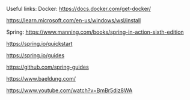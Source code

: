 Useful links:
Docker:
https://docs.docker.com/get-docker/

https://learn.microsoft.com/en-us/windows/wsl/install

Spring:
https://www.manning.com/books/spring-in-action-sixth-edition

https://spring.io/quickstart

https://spring.io/guides

https://github.com/spring-guides

https://www.baeldung.com/

https://www.youtube.com/watch?v=BmBr5diz8WA